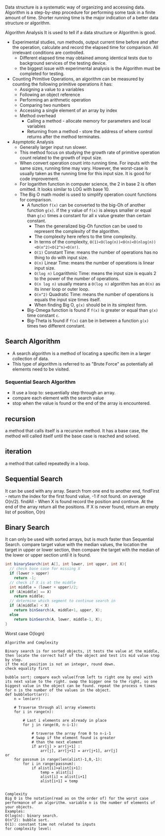 Data structure is a systematic way of organizing and accessing data.
Algorithm is a step-by-step procedure for performing some task in a finite amount of time.
Shorter running time is the major indication of a better data structure or algorithm.


Algorithm Analysis
It is used to tell if a data structure or Algorithm is good.
* Experimental studies, run methods, output current time before and after the operation, calculate and record the elapsed time for comparison. All irrelevant conditions are controlled.
  * Different elapsed time may obtained among identical tests due to background services of the testing device.
  * the biggest issue with experimental analysis is the Algorithm must be completed for testing.
* Counting Primitive Operations, an algorithm can be measured by counting the following primitive operations it has:
  * Assigning a value to a variables
  * Following an object reference
  * Performing an arithmetic operation
  * Comparing two numbers
  * Accessing a single element of an array by index
  * Method overhead
    * Calling a method - allocate memory for parameters and local variables
    * Returning from a method - store the address of where control returns after the method terminates.
* Asymptotic Analysis
  * Generally larger input run slower.
  * This method focus on studying the growth rate of primitive operation count related to the growth of input size.  
  * When convert operation count into running time. For inputs with the same sizes, running time may vary. However, the worst-case is usually taken as the running time for this input size. It is good for code improvement.
  * For logarithm function in computer science, the 2 in base 2 is often omitted. It looks similar to LOG with base 10.
  * The Big O math model is used to simplify operation count functions for comparison.
    * A function ``f(x)`` can be converted to the big-Oh of another function ``g(x)``. if the y value of ``f(x)`` is always smaller or equal than ``g(x)`` times a constant for all x value greater than certain constant.
      * Then the generalized big-Oh function can be used to represent the complexity of the algorithm.
      * The complexity here refers to the time complexity.
      * In terms of the complexity, ``O(1)<O(log(n))<O(n)<O(nlog(n))<O(n^2)<O(2^n)<O(n!)``.
      * ``O(1)`` Constant Time: means the number of operations has no thing to do with input size.
      * ``O(n)`` Linear Time: means the number of operations is linear input size.
      * ``O(log n)`` Logarithmic Time: means the input size is equals 2 to the power of the number of operations.
      * ``O(n log n)`` usually means a ``O(log n)`` algorithm has an ``O(n)`` as its inner loop or outer loop.
      * ``O(n^2)`` Quadratic Time: means the number of operations is equals the input size times itself.
      * When finding Big O, ``g(x)`` should be in its simplest form.
    * Big-Omega function is found if ``f(x)`` is greater or equal than ``g(x)`` time constant ``c``.
    * Big-Theta is found if ``f(x)`` can be in between a function ``g(x)`` times two different constant.


## Search Algorithm
* A search algorithm is a method of locating a specific item in a larger collection of data.
* This type of algorithm is referred to as "Brute Force" as potentially all elements need to be visited.

### Sequential Search Algorithm
* It use a loop to: sequentially step through an array.
* compare each element with the search value
* stop when the value is found or the end of the array is encountered.


## recursion
a method that calls itself is a recursive method.
It has a base case, the method will called itself until the base case is reached and solved.

## iteration
a method that called repeatedly in a loop.

## Sequential Search
It can be used with any array.
Search from one end to another end,
findFirst - return the index for the first found value, -1 if not found. on average O(n/2).
findAll - When X is found record the position and continue. At the end of the array return all the positions. If X is never found, return an empty list of position, O(n)
## Binary Search
It can only be used with sorted arrays, but is much faster than Sequential Search.
compare target value with the median values, the location the target in upper or lower section, then compare the target with the median of the lower or upper section until it is found.
```java
int binarySearch(int A[], int lower, int upper, int X){
  // check base case for missing X
  if (lower > upper)
    return -1;
  // check if X is at the middle
  int middle = (lower + upper)/2;
  if (A[middle] == X)
    return middle;
  // determine which segment to continue search in
  if (A[middle] < X)
    return binSearch(A, middle+1, upper, X);
  else
    return binSearch(A, lower, middle-1, X);
}
```
Worst case O(logn)

    Algorithm and Complexity

    Binary search is for sorted objects, it tests the value at the middle, then locate the correct half of the object and test its mid value step by step.
    if the mid position is not an integer, round down.
    check equality first

    bubble sort: compare each value(from left to right one by one) with its next value to the right. swap the bigger one to the right, so one biggest value in the object can be found. repeat the process n times for n is the number of the values in the object.
    def bubbleSort(arr):
        n = len(arr)
     
        # Traverse through all array elements
        for i in range(n):
     
            # Last i elements are already in place
            for j in range(0, n-i-1):
     
                # traverse the array from 0 to n-i-1
                # Swap if the element found is greater
                # than the next element
                if arr[j] > arr[j+1] :
                    arr[j], arr[j+1] = arr[j+1], arr[j]
    or
        for passnum in range(len(alist)-1,0,-1):
            for i in range(passnum):
                if alist[i]>alist[i+1]:
                    temp = alist[i]
                    alist[i] = alist[i+1]
                    alist[i+1] = temp


    Complexity
    Big O is the notation(read as on the order of) for the worst case performance of an algorithm. variable n is the number of elements of your objects.
    Examples:
    O(log(n): binary search.
    O(n^2): bubble sort.
    O(1): constant time not related to inputs
    for complexity level:
